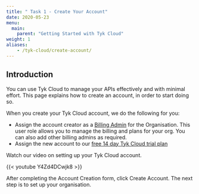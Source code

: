 ```yaml
---
title: " Task 1 - Create Your Account"
date: 2020-05-23
menu:
  main:
    parent: "Getting Started with Tyk Cloud"
weight: 1
aliases:
    - /tyk-cloud/create-account/
---
```


## Introduction

You can use Tyk Cloud to manage your APIs effectively and with minimal effort. This page explains how to create an account, in order to start doing so.

When you create your Tyk Cloud account, we do the following for you:

* Assign the account creator as a [Billing Admin](/tyk-cloud/reference-docs/user-roles/) for the Organisation. This user role allows you to manage the billing and plans for your org. You can also add other billing admins as required.
* Assign the new account to our [free 14 day Tyk Cloud trial plan](/tyk-cloud/account-billing/plans/#14-day-trial)

Watch our video on setting up your Tyk Cloud account.

{{< youtube Y4Zd4DCwjk8 >}}

After completing the Account Creation form, click Create Account. The next step is to set up your organisation.